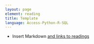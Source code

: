 ```yaml
---
layout: page
element: reading
title: Template
language: Access-Python-R-SQL
---
```


- Insert Markdown [and links to readings](https://what-if.xkcd.com/76/)

